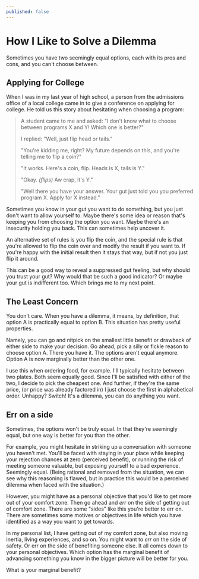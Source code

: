 ```yaml
---
published: false
---
```


# How I Like to Solve a Dilemma
Sometimes you have two seemingly equal options, each with its pros and cons, and you can't choose between.

## Applying for College
When I was in my last year of high school, a person from the admissions office of a local college came in to give a conference on applying for college. He told us this story about hesitating when choosing a program:

> A student came to me and asked: "I don't know what to choose between programs X and Y! Which one is better?"
>
> I replied: "Well, just flip head or tails."
>
> "You're kidding me, right? My future depends on this, and you're telling me to flip a coin?"
>
> "It works. Here's a coin, flip. Heads is X, tails is Y."
>
> "Okay. *(flips)* Aw crap, it's Y."
>
> "Well there you have your answer. Your gut just told you you preferred program X. Apply for X instead."

Sometimes you know in your gut you want to do something, but you just don't want to allow yourself to. Maybe there's some idea or reason that's keeping you from choosing the option you want. Maybe there's an insecurity holding you back. This can sometimes help uncover it.

An alternative set of rules is you flip the coin, and the special rule is that you're allowed to flip the coin over and modify the result if you want to. If you're happy with the initial result then it stays that way, but if not you just flip it around.

This can be a good way to reveal a suppressed gut feeling, but why should you trust your gut? Why would that be such a good indicator? Or maybe your gut is indifferent too. Which brings me to my next point.

## The Least Concern
You don't care. When you have a dilemma, it means, by definition, that option A is practically equal to option B. This situation has pretty useful properties. 

Namely, you can go and nitpick on the smallest little benefit or drawback of either side to make your decision. Go ahead, pick a silly or fickle reason to choose option A. There you have it. The options aren't equal anymore. Option A is now marginally better than the other one.

I use this when ordering food, for example. I'll typically hesitate between two plates. Both seem equally good. Since I'll be satisfied with either of the two, I decide to pick the cheapest one. And further, if they're the same price, (or price was already factored in) I just choose the first in alphabetical order. Unhappy? Switch! It's a dilemma, you can do anything you want.

## Err on a side
Sometimes, the options won't be truly equal. In that they're seemingly equal, but one way is better for you than the other.

For example, you might hesitate in striking up a conversation with someone you haven't met. You'll be faced with staying in your place while keeping your rejection chances at zero (perceived benefit), or running the risk of meeting someone valuable, but exposing yourself to a bad experience. Seemingly equal. (Being rational and removed from the situation, we can see why this reasoning is flawed, but in practice this would be a perceived dilemma when faced with the situation.)

However, you might have as a personal objective that you'd like to get more out of your comfort zone. Then go ahead and *err* on the side of getting out of comfort zone. There are some "sides" like this you're better to err on. There are sometimes some motives or objectives in life which you have identified as a way you want to get towards.

In my personal list, I have getting out of my comfort zone, but also moving inertia, living experiences, and so on. You might want to *err* on the side of safety. Or err on the side of benefiting someone else. It all comes down to your personal objectives. Which option has the marginal benefit of advancing something you know in the bigger picture will be better for you.

What is your marginal benefit?
